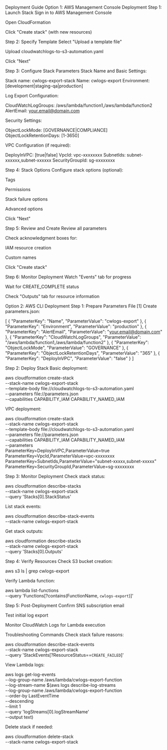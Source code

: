 Deployment Guide
Option 1: AWS Management Console Deployment
Step 1: Launch Stack
Sign in to AWS Management Console

Open CloudFormation

Click "Create stack" (with new resources)

Step 2: Specify Template
Select "Upload a template file"

Upload cloudwatchlogs-to-s3-automation.yaml

Click "Next"

Step 3: Configure Stack Parameters
Stack Name and Basic Settings:

Stack name: cwlogs-export-stack
Name: cwlogs-export
Environment: [development|staging-qa|production]


Log Export Configuration:

CloudWatchLogGroups: /aws/lambda/function1,/aws/lambda/function2
AlertEmail: your.email@domain.com


Security Settings:

ObjectLockMode: [GOVERNANCE|COMPLIANCE]
ObjectLockRetentionDays: [1-3650]


VPC Configuration (if required):

DeployInVPC: [true|false]
VpcId: vpc-xxxxxxxx
SubnetIds: subnet-xxxxxx,subnet-xxxxxx
SecurityGroupId: sg-xxxxxxxx


Step 4: Stack Options
Configure stack options (optional):

Tags

Permissions

Stack failure options

Advanced options

Click "Next"

Step 5: Review and Create
Review all parameters

Check acknowledgment boxes for:

IAM resource creation

Custom names

Click "Create stack"

Step 6: Monitor Deployment
Watch "Events" tab for progress

Wait for CREATE_COMPLETE status

Check "Outputs" tab for resource information

Option 2: AWS CLI Deployment
Step 1: Prepare Parameters File [1]
Create parameters.json:

[
  {
    "ParameterKey": "Name",
    "ParameterValue": "cwlogs-export"
  },
  {
    "ParameterKey": "Environment",
    "ParameterValue": "production"
  },
  {
    "ParameterKey": "AlertEmail",
    "ParameterValue": "your.email@domain.com"
  },
  {
    "ParameterKey": "CloudWatchLogGroups",
    "ParameterValue": "/aws/lambda/function1,/aws/lambda/function2"
  },
  {
    "ParameterKey": "ObjectLockMode",
    "ParameterValue": "GOVERNANCE"
  },
  {
    "ParameterKey": "ObjectLockRetentionDays",
    "ParameterValue": "365"
  },
  {
    "ParameterKey": "DeployInVPC",
    "ParameterValue": "false"
  }
]


Step 2: Deploy Stack
Basic deployment:

aws cloudformation create-stack \
  --stack-name cwlogs-export-stack \
  --template-body file://cloudwatchlogs-to-s3-automation.yaml \
  --parameters file://parameters.json \
  --capabilities CAPABILITY_IAM CAPABILITY_NAMED_IAM


VPC deployment:

aws cloudformation create-stack \
  --stack-name cwlogs-export-stack \
  --template-body file://cloudwatchlogs-to-s3-automation.yaml \
  --parameters file://parameters.json \
  --capabilities CAPABILITY_IAM CAPABILITY_NAMED_IAM \
  --parameters \
      ParameterKey=DeployInVPC,ParameterValue=true \
      ParameterKey=VpcId,ParameterValue=vpc-xxxxxxxx \
      ParameterKey=SubnetIds,ParameterValue=\"subnet-xxxxx,subnet-xxxxx\" \
      ParameterKey=SecurityGroupId,ParameterValue=sg-xxxxxxxx


Step 3: Monitor Deployment
Check stack status:

aws cloudformation describe-stacks \
  --stack-name cwlogs-export-stack \
  --query 'Stacks[0].StackStatus'


List stack events:

aws cloudformation describe-stack-events \
  --stack-name cwlogs-export-stack


Get stack outputs:

aws cloudformation describe-stacks \
  --stack-name cwlogs-export-stack \
  --query 'Stacks[0].Outputs'


Step 4: Verify Resources
Check S3 bucket creation:

aws s3 ls | grep cwlogs-export


Verify Lambda function:

aws lambda list-functions \
  --query 'Functions[?contains(FunctionName, `cwlogs-export`)]'


Step 5: Post-Deployment
Confirm SNS subscription email

Test initial log export

Monitor CloudWatch Logs for Lambda execution

Troubleshooting Commands
Check stack failure reasons:

aws cloudformation describe-stack-events \
  --stack-name cwlogs-export-stack \
  --query 'StackEvents[?ResourceStatus==`CREATE_FAILED`]'


View Lambda logs:

aws logs get-log-events \
  --log-group-name /aws/lambda/cwlogs-export-function \
  --log-stream-name $(aws logs describe-log-streams \
    --log-group-name /aws/lambda/cwlogs-export-function \
    --order-by LastEventTime \
    --descending \
    --limit 1 \
    --query 'logStreams[0].logStreamName' \
    --output text)

Delete stack if needed:

aws cloudformation delete-stack \
  --stack-name cwlogs-export-stack
